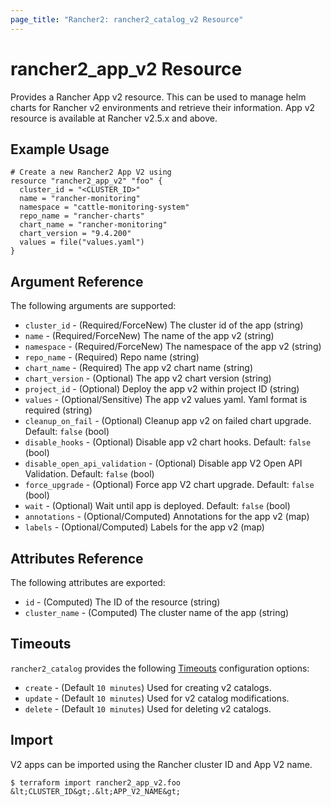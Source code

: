 ```yaml
---
page_title: "Rancher2: rancher2_catalog_v2 Resource"
---
```


# rancher2\_app\_v2 Resource

Provides a Rancher App v2 resource. This can be used to manage helm charts for Rancher v2 environments and retrieve their information. App v2 resource is available at Rancher v2.5.x and above.

## Example Usage

```hcl
# Create a new Rancher2 App V2 using
resource "rancher2_app_v2" "foo" {
  cluster_id = "<CLUSTER_ID>"
  name = "rancher-monitoring"
  namespace = "cattle-monitoring-system"
  repo_name = "rancher-charts"
  chart_name = "rancher-monitoring"
  chart_version = "9.4.200"
  values = file("values.yaml")
}
```

## Argument Reference

The following arguments are supported:

* `cluster_id` - (Required/ForceNew) The cluster id of the app (string)
* `name` - (Required/ForceNew) The name of the app v2 (string)
* `namespace` - (Required/ForceNew) The namespace of the app v2 (string)
* `repo_name` - (Required) Repo name (string)
* `chart_name` - (Required) The app v2 chart name (string)
* `chart_version` - (Optional) The app v2 chart version (string)
* `project_id` - (Optional) Deploy the app v2 within project ID (string)
* `values` - (Optional/Sensitive) The app v2 values yaml. Yaml format is required (string)
* `cleanup_on_fail` - (Optional) Cleanup app v2 on failed chart upgrade. Default: `false` (bool)
* `disable_hooks` - (Optional) Disable app v2 chart hooks. Default: `false` (bool)
* `disable_open_api_validation` - (Optional) Disable app V2 Open API Validation. Default: `false` (bool)
* `force_upgrade` - (Optional) Force app V2 chart upgrade. Default: `false` (bool)
* `wait` - (Optional) Wait until app is deployed. Default: `false` (bool)
* `annotations` - (Optional/Computed) Annotations for the app v2 (map)
* `labels` - (Optional/Computed) Labels for the app v2 (map)

## Attributes Reference

The following attributes are exported:

* `id` - (Computed) The ID of the resource (string)
* `cluster_name` - (Computed) The cluster name of the app (string)

## Timeouts

`rancher2_catalog` provides the following
[Timeouts](https://www.terraform.io/docs/configuration/resources.html#operation-timeouts) configuration options:

- `create` - (Default `10 minutes`) Used for creating v2 catalogs.
- `update` - (Default `10 minutes`) Used for v2 catalog modifications.
- `delete` - (Default `10 minutes`) Used for deleting v2 catalogs.

## Import

V2 apps can be imported using the Rancher cluster ID and App V2 name.

```
$ terraform import rancher2_app_v2.foo &lt;CLUSTER_ID&gt;.&lt;APP_V2_NAME&gt;
```
